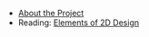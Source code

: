 * [About the Project](../assignments/project.html)
* Reading: [Elements of 2D Design](../readings/design-elements/reading.html)
